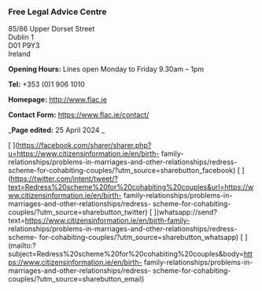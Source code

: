 ###  Free Legal Advice Centre

85/86 Upper Dorset Street  
Dublin 1  
D01 P9Y3  
Ireland

**Opening Hours:** Lines open Monday to Friday 9.30am – 1pm

**Tel:** +353 (0)1 906 1010

**Homepage:** [ http://www.flac.ie ](http://www.flac.ie)

**Contact Form:** [ https://www.flac.ie/contact/
](https://www.flac.ie/contact/)

_**Page edited:** 25 April 2024 _

[
](https://facebook.com/sharer/sharer.php?u=https://www.citizensinformation.ie/en/birth-
family-relationships/problems-in-marriages-and-other-relationships/redress-
scheme-for-cohabiting-couples/?utm_source=sharebutton_facebook) [
](https://twitter.com/intent/tweet/?text=Redress%20scheme%20for%20cohabiting%20couples&url=https://www.citizensinformation.ie/en/birth-
family-relationships/problems-in-marriages-and-other-relationships/redress-
scheme-for-cohabiting-couples/?utm_source=sharebutton_twitter) [
](whatsapp://send?text=https://www.citizensinformation.ie/en/birth-family-
relationships/problems-in-marriages-and-other-relationships/redress-scheme-
for-cohabiting-couples/?utm_source=sharebutton_whatsapp) [
](mailto:?subject=Redress%20scheme%20for%20cohabiting%20couples&body=https://www.citizensinformation.ie/en/birth-
family-relationships/problems-in-marriages-and-other-relationships/redress-
scheme-for-cohabiting-couples/?utm_source=sharebutton_email) [
](javascript:void\(0\))

